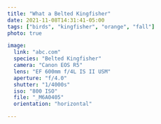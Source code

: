 ```yaml
---
title: "What a Belted Kingfisher"
date: 2021-11-08T14:31:41-05:00
tags: ["birds", "kingfisher", "orange", "fall"]
photo: true

image:
  link: "abc.com"
  species: "Belted Kingfisher"
  camera: "Canon EOS R5"
  lens: "EF 600mm f/4L IS II USM"
  aperture: "f/4.0"
  shutter: "1/4000s"
  iso: "800 ISO"
  file: "_M6A0405"
  orientation: "horizontal"

---
```

